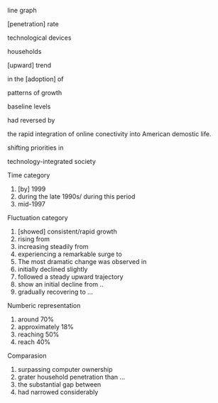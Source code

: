 line graph

[penetration] rate

technological devices 

households 

[upward] trend

in the [adoption] of 

patterns of growth

baseline levels 

had reversed by

the rapid integration of online conectivity into American demostic life.

shifting priorities in 

technology-integrated society


Time category
1. [by] 1999 
2. during the late 1990s/ during this period
3. mid-1997

Fluctuation category
1. [showed] consistent/rapid growth 
2. rising from 
3. increasing steadily from 
4. experiencing a remarkable surge to 
5. The most dramatic change was observed in 
6. initially declined slightly 
7. followed a steady upward trajectory
8. show an initial decline from ..
9. gradually recovering to ...

Numberic representation 
1. around 70%
2. approximately 18%
3. reaching 50%
4. reach 40%

Comparasion
1. surpassing computer ownership 
2. grater household penetration than ... 
3. the substantial gap between
4. had narrowed considerably



